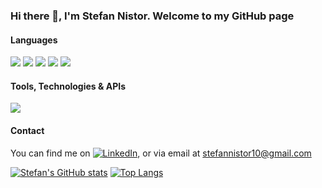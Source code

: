 ### Hi there 👋, I'm Stefan Nistor. Welcome to my GitHub page

#### Languages

![](https://img.shields.io/badge/C++-c++11,%20c++20-informational?style=flat&logo=c%2B%2B&logoColor=4d78c4&labelColor=dbdbdb)
![](https://img.shields.io/badge/C-c99-informational?style=flat&logo=c&logoColor=001c96&labelColor=dbdbdb)
![](https://img.shields.io/badge/CMake-3.17-informational?style=flat&logo=cmake&logoColor=darkgreen&labelColor=dbdbdb)
![](https://img.shields.io/badge/Java-jdk15-informational?style=flat&logo=java&logoColor=c76d00&labelColor=dbdbdb)
![](https://img.shields.io/badge/python-3.9-informational?style=flat&logo=python&logoColor=0d4503&labelColor=dbdbdb)

#### Tools, Technologies & APIs
![](https://img.shields.io/badge/Qt-5.15.2,%206.0%20%20c++/pySide2-informational?style=flat&logo=qt&logoColor=green&labelColor=dbdbdb)

#### Contact

You can find me on [![LinkedIn][1.2]][1], or via email at stefannistor10@gmail.com

[1]: https://www.linkedin.com/in/stefan-nistor/
[1.2]: https://raw.githubusercontent.com/MartinHeinz/MartinHeinz/master/linkedin-3-16.png

[![Stefan's GitHub stats](https://github-readme-stats.vercel.app/api?username=stefan-nistor&count_private=true&show_icons=true&theme=dark)](https://github.com/anuraghazra/github-readme-stats)
[![Top Langs](https://github-readme-stats.vercel.app/api/top-langs/?username=stefan-nistor&langs_count=6&layout=compact&theme=dark&exclude_repo=AR_DR_IMR_LPN)](https://github.com/anuraghazra/github-readme-stats)
